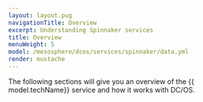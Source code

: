 ```yaml
---
layout: layout.pug
navigationTitle: Overview
excerpt: Understanding Spinnaker services
title: Overview
menuWeight: 5
model: /mesosphere/dcos/services/spinnaker/data.yml
render: mustache
---
```

The following sections will give you an overview of the {{ model.techName}} service and how it works with DC/OS.
